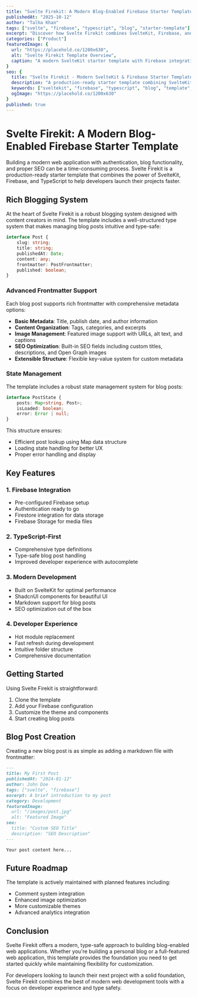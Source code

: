 ```yaml
---
title: "Svelte Firekit: A Modern Blog-Enabled Firebase Starter Template"
publishedAt: "2025-10-12"
author: "Talha Khan"
tags: ["svelte", "firebase", "typescript", "blog", "starter-template"]
excerpt: "Discover how Svelte Firekit combines SvelteKit, Firebase, and TypeScript to create a powerful, blog-enabled starter template for modern web applications."
categories: ["Product"]
featuredImage: {
  url: "https://placehold.co/1200x630",
  alt: "Svelte Firekit Template Overview",
  caption: "A modern SvelteKit starter template with Firebase integration"
}
seo: {
  title: "Svelte Firekit - Modern SvelteKit & Firebase Starter Template",
  description: "A production-ready starter template combining SvelteKit, Firebase, and TypeScript with built-in blog functionality and modern development features.",
  keywords: ["sveltekit", "firebase", "typescript", "blog", "template", "starter", "shadcn", "svelte5"],
  ogImage: "https://placehold.co/1200x630"
}
published: true
---
```


# Svelte Firekit: A Modern Blog-Enabled Firebase Starter Template

Building a modern web application with authentication, blog functionality, and proper SEO can be a time-consuming process. Svelte Firekit is a production-ready starter template that combines the power of SvelteKit, Firebase, and TypeScript to help developers launch their projects faster.

## Rich Blogging System

At the heart of Svelte Firekit is a robust blogging system designed with content creators in mind. The template includes a well-structured type system that makes managing blog posts intuitive and type-safe:

```typescript
interface Post {
    slug: string;
    title: string;
    publishedAt: Date;
    content: any;
    frontmatter: PostFrontmatter;
    published: boolean;
}
```

### Advanced Frontmatter Support

Each blog post supports rich frontmatter with comprehensive metadata options:

- **Basic Metadata**: Title, publish date, and author information
- **Content Organization**: Tags, categories, and excerpts
- **Image Management**: Featured image support with URLs, alt text, and captions
- **SEO Optimization**: Built-in SEO fields including custom titles, descriptions, and Open Graph images
- **Extensible Structure**: Flexible key-value system for custom metadata

### State Management

The template includes a robust state management system for blog posts:

```typescript
interface PostState {
    posts: Map<string, Post>;
    isLoaded: boolean;
    error: Error | null;
}
```

This structure ensures:
- Efficient post lookup using Map data structure
- Loading state handling for better UX
- Proper error handling and display

## Key Features

### 1. Firebase Integration
- Pre-configured Firebase setup
- Authentication ready to go
- Firestore integration for data storage
- Firebase Storage for media files

### 2. TypeScript-First
- Comprehensive type definitions
- Type-safe blog post handling
- Improved developer experience with autocomplete

### 3. Modern Development
- Built on SvelteKit for optimal performance
- ShadcnUI components for beautiful UI
- Markdown support for blog posts
- SEO optimization out of the box

### 4. Developer Experience
- Hot module replacement
- Fast refresh during development
- Intuitive folder structure
- Comprehensive documentation

## Getting Started

Using Svelte Firekit is straightforward:

1. Clone the template
2. Add your Firebase configuration
3. Customize the theme and components
4. Start creating blog posts

## Blog Post Creation

Creating a new blog post is as simple as adding a markdown file with frontmatter:

```markdown
---
title: My First Post
publishedAt: "2024-01-12"
author: John Doe
tags: ["svelte", "firebase"]
excerpt: A brief introduction to my post
category: Development
featuredImage:
  url: "/images/post.jpg"
  alt: "Featured Image"
seo:
  title: "Custom SEO Title"
  description: "SEO Description"
---

Your post content here...
```

## Future Roadmap

The template is actively maintained with planned features including:

- Comment system integration
- Enhanced image optimization
- More customizable themes
- Advanced analytics integration

## Conclusion

Svelte Firekit offers a modern, type-safe approach to building blog-enabled web applications. Whether you're building a personal blog or a full-featured web application, this template provides the foundation you need to get started quickly while maintaining flexibility for customization.

For developers looking to launch their next project with a solid foundation, Svelte Firekit combines the best of modern web development tools with a focus on developer experience and type safety.
